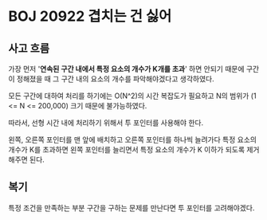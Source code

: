 # BOJ 20922 겹치는 건 싫어

## 사고 흐름

가장 먼저 '**연속된 구간 내에서 특정 요소의 개수가 K개를 초과**' 하면 안되기 때문에 구간이 정해졌을 때 그 구간 내의 요소의 개수를 파악해야겠다고 생각하였다.

모든 구간에 대하여 처리를 하기에는 O(N^2)의 시간 복잡도가 필요하고 N의 범위가 (1 <= N <= 200,000) 크기 때문에 불가능하였다.

따라서, 선형 시간 내에 처리하기 위해서 투 포인터를 사용해야 한다.

왼쪽, 오른쪽 포인터를 맨 앞에 배치하고 오른쪽 포인터를 하나씩 늘려가다 특정 요소의 개수가 K를 초과하면 왼쪽 포인터를 늘리면서 특정 요소의 개수가 K 이하가 되도록 제거해주면 된다.

## 복기

특정 조건을 만족하는 부분 구간을 구하는 문제를 만난다면 투 포인터를 고려해야겠다.
